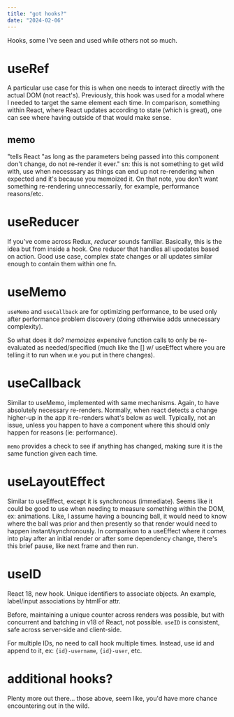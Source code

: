 ```yaml
---
title: "got hooks?"
date: "2024-02-06"
---
```


Hooks, some I've seen and used while others not so much.

# useRef
A particular use case for this is when one needs to interact directly with the actual DOM (not react's). Previously, this hook was used for a modal where I needed to target the same element each time. In comparison, something within React, where React updates according to state (which is great), one can see where having outside of that would make sense.

## memo
"tells React "as long as the parameters being passed into this component don't change, do not re-render it ever." sn: this is not something to get wild with, use when necesssary as things can end up not re-rendering when expected and it's because you memoized it. On that note, you don't want something re-rendering unneccessarily, for example, performance reasons/etc.

# useReducer
If you've come across Redux, _reducer_ sounds familiar. Basically, this is the idea but from inside a hook. One reducer that handles all upodates based on action. Good use case, complex state changes or all updates similar enough to contain them within one fn.

# useMemo
`useMemo` and `useCallback` are for optimizing performance, to be used only after performance problem discovery (doing otherwise adds unnecessary complexity).

So what does it do? _memoizes_ expensive function calls to only be re-evaluated as needed/specified (much like the [] w/ useEffect where you are telling it to run when w.e you put in there changes).

# useCallback
Similar to useMemo, implemented with same mechanisms. Again, to have absolutely necessary re-renders. Normally, when react detects a change  higher-up in the app it re-renders what's below as well. Typically, not an issue, unless you happen to have a component where this should only happen for reasons (ie: performance).

`memo` provides a check to see if anything has changed, making sure it is the same function given each time.

# useLayoutEffect
Similar to useEffect, except it is synchronous (immediate). Seems like it could be good to use when needing to measure something within the DOM, ex: animations. Like, I assume having a bouncing ball, it would need to know where the ball was prior and then presently so that render would need to happen instant/synchronously. In comparison to a useEffect where it comes into play after an initial render or after some dependency change, there's this brief pause, like next frame and then run.

# useID
React 18, new hook. Unique identifiers to associate objects. An example, label/input associations by htmlFor attr.

Before, maintaining a unique counter across renders was possible, but with concurrent and batching in v18 of React, not possible. `useID` is consistent, safe across server-side and client-side.

For multiple IDs, no need to call hook multiple times. Instead, use id and append to it, ex: `{id}-username`, `{id}-user`, etc.

# additional hooks?
Plenty more out there... those above, seem like, you'd have more chance encountering out in the wild.